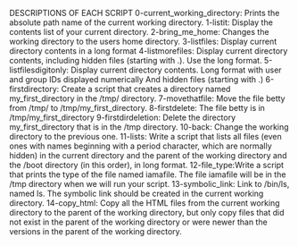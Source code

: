 DESCRIPTIONS OF EACH SCRIPT
0-current_working_directory: Prints the absolute path name of the current working directory.
1-listit: Display the contents list of your current directory.
2-bring_me_home: Changes the working directory to the users home directory.
3-listfiles: Display current directory contents in a long format
4-listmorefiles: Display current directory contents, including hidden files (starting with .). Use the long format.
5-listfilesdigitonly: Display current directory contents.
Long format
with user and group IDs displayed numerically
And hidden files (starting with .)
6-firstdirectory: Create a script that creates a directory named my_first_directory in the /tmp/ directory.
7-movethatfile: Move the file betty from /tmp/ to /tmp/my_first_directory.
8-firstdelete: The file betty is in /tmp/my_first_directory
9-firstdirdeletion: Delete the directory my_first_directory that is in the /tmp directory.
10-back: Change the working directory to the previous one.
11-lists: Write a script that lists all files (even ones with names beginning with a period character, which are normally hidden) in the current directory and the parent of the working directory and the /boot directory (in this order), in long format.
12-file_type:Write a script that prints the type of the file named iamafile. The file iamafile will be in the /tmp directory when we will run your script.
13-symbolic_link: Link to /bin/ls, named ls. The symbolic link should be created in the current working directory.
14-copy_html: Copy all the HTML files from the current working directory to the parent of the working directory, but only copy files that did not exist in the parent of the working directory or were newer than the versions in the parent of the working directory.

